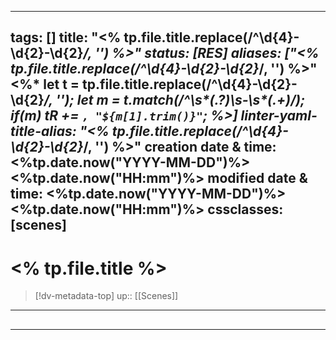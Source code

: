 
---
tags: []
title: "<% tp.file.title.replace(/^\d{4}-\d{2}-\d{2}_/, '') %>"
status: [RES]
aliases: ["<% tp.file.title.replace(/^\d{4}-\d{2}-\d{2}_/, '') %>"<%* let t = tp.file.title.replace(/^\d{4}-\d{2}-\d{2}_/, ''); let m = t.match(/^\s*(.*?)\s*-\s*(.+)/); if(m) tR += `, "${m[1].trim()}"`; %>]
linter-yaml-title-alias: "<% tp.file.title.replace(/^\d{4}-\d{2}-\d{2}_/, '') %>"
creation date & time: <%tp.date.now("YYYY-MM-DD")%> <%tp.date.now("HH:mm")%>
modified date & time: <%tp.date.now("YYYY-MM-DD")%> <%tp.date.now("HH:mm")%>
cssclasses: [scenes]
---

# <% tp.file.title %>

> [!dv-metadata-top]
> up:: [[Scenes]]

- - -

##


- - -